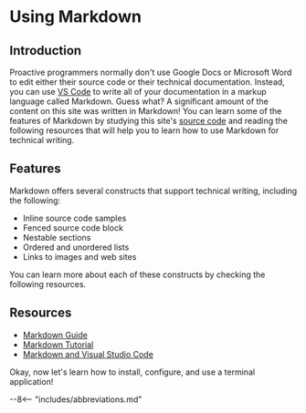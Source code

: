 # Using Markdown

## Introduction

Proactive programmers normally don't use Google Docs or Microsoft Word to edit
either their source code or their technical documentation. Instead, you can use
[VS Code](../technical-skills/using-vscode.md) to write all of your
documentation in a markup language called Markdown. Guess what? A significant
amount of the content on this site was written in Markdown! You can learn some
of the features of Markdown by studying this site's [source
code](https://github.com/ProactiveProgrammers/www.proactiveprogrammers.com) and
reading the following resources that will help you to learn how to use Markdown
for technical writing.

## Features

Markdown offers several constructs that support technical writing, including the
following:

* Inline source code samples
* Fenced source code block
* Nestable sections
* Ordered and unordered lists
* Links to images and web sites

You can learn more about each of these constructs by checking the following
resources.

## Resources

- [Markdown Guide](https://www.markdownguide.org/)
- [Markdown Tutorial](https://www.markdowntutorial.com/)
- [Markdown and Visual Studio Code](https://code.visualstudio.com/docs/languages/markdown)

Okay, now let's learn how to install, configure, and use a terminal application!

--8<-- "includes/abbreviations.md"
